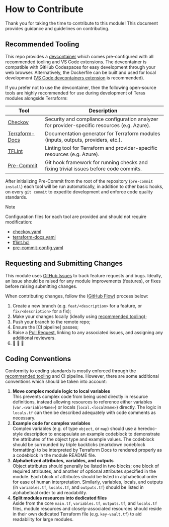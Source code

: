 # How to Contribute

Thank you for taking the time to contribute to this module! This document provides guidance and guidelines on contributing.

## Recommended Tooling

This repo provides a [devcontainer](https://containers.dev/) which comes pre-configured with all recommended tooling and VS Code extensions. The devcontainer is compatible with GitHub Codespaces for easy development through your web browser. Alternatively, the Dockerfile can be built and used for local development ([VS Code devcontainers extension](https://code.visualstudio.com/docs/devcontainers/containers) is recommended).

If you prefer not to use the devcontainer, then the following open-source tools are highly recommended for use during development of Teras modules alongside Terraform:

| Tool | Description |
| ---- | ----------- |
| [Checkov](https://github.com/bridgecrewio/checkov) | Security and compliance configuration analyzer for provider-specific resources (e.g. Azure). |
| [Terraform-Docs](https://github.com/terraform-docs/terraform-docs) | Documentation generator for Terraform modules (inputs, outputs, providers, etc.). |
| [TFLint](https://github.com/terraform-linters/tflint) | Linting tool for Terraform and provider-specific resources (e.g. Azure). |
| [Pre-Commit](https://github.com/pre-commit/pre-commit) | Git hook framework for running checks and fixing trivial issues before code commits. |

After initializing Pre-Commit from the root of the repository (`pre-commit install`) each tool will be run automatically, in addition to other basic hooks, on every `git commit` to expedite development and enforce code quality standards.

> [!Note]
> Configuration files for each tool are provided and should not require modification:
>
> - [checkov.yaml](/.config/checkov.yaml)
> - [terraform-docs.yaml](/.config/terraform-docs.yaml)
> - [tflint.hcl](/.config/tflint.hcl)
> - [pre-commit-config.yaml](/.pre-commit-config.yaml)

## Requesting and Submitting Changes

This module uses [GitHub Issues](https://docs.github.com/en/issues/tracking-your-work-with-issues/about-issues) to track feature requests and bugs. Ideally, an issue should be raised for any module improvements (features), or fixes before raising submitting changes.

When contributing changes, follow the ([GitHub Flow](https://docs.github.com/en/get-started/using-github/github-flow)) process below:

1. Create a new branch (e.g. `feat/<description>` for a feature, or `fix/<description>` for a fix);
2. Make your changes locally (ideally using [recommended tooling](#recommended-tooling));
3. Push your branch to the remote repo;
4. Ensure the [CI pipeline] passes;
5. Raise a [Pull Request](https://docs.github.com/en/pull-requests/collaborating-with-pull-requests/proposing-changes-to-your-work-with-pull-requests/about-pull-requests), linking to any associated issues, and assigning any additional reviewers.
6. :rocket: :rocket: :rocket:

## Coding Conventions

Conformity to coding standards is mostly enforced through the [recommended tooling](#recommended-tooling) and CI pipeline. However, there are some additional conventions which should be taken into account:

1. **Move complex module logic to local variables**</br>This prevents complex code from being used directly in resource definitions, instead allowing resources to reference either variables (`var.<variableName>`) or locals (`local.<localName>`) directly. The logic in `locals.tf` can then be described adequately with code comments as necessary.
2. **Example code for complex variables**</br>Complex variables (e.g. of type `object`, or `map`) should use a heredoc-style description to encapsulate an example codeblock to demonstrate the attributes of the object type and example values. The codeblock should be surrounded by triple backticks (markdown codeblock formatting) to be interpreted by Terraform Docs to rendered properly as a codeblock in the module README file.
3. **Alphabetized attributes, variables, and outputs**</br>Object attributes should generally be listed in two blocks; one block of required attributes, and another of optional attributes specified in the module. Each block of attributes should be listed in alphabetical order for ease of human interpretation. Similarly, variables, locals, and outputs (in `variables.tf`, `locals.tf`, and `outputs.tf`) should be listed in alphabetical order to aid readability.
4. **Split modules resources into dedicated files**</br>Aside from the core `main.tf`, `variables.tf`, `outputs.tf`, and `locals.tf` files, module resources and closely-associated resources should reside in their own dedicated Terraform file (e.g. `key-vault.tf`) to aid readability for large modules.
